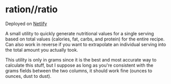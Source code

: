 # ration//ratio

Deployed on [Netlify](https://ration-ratio.netlify.app/)

A small utility to quickly generate nutritional values for a single serving based on total values (calories, fat, carbs, and protein) for the entire recipe. Can also work in reverse if you want to extrapolate an individual serving into the total amount you actually took.

This utility is only in grams since it is the best and most accurate way to calculate this stuff, but I suppose as long as you're consistent with the grams fields between the two columns, it should work fine (ounces to ounces, dust to dust).
